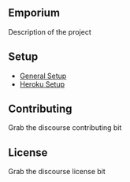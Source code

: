 Emporium
--------

Description of the project


Setup
-----

  * [General Setup](/wiki/general-setup)
  * [Heroku Setup](/wiki/heroku-setup)


Contributing
------------

Grab the discourse contributing bit


License
-------

Grab the discourse license bit
